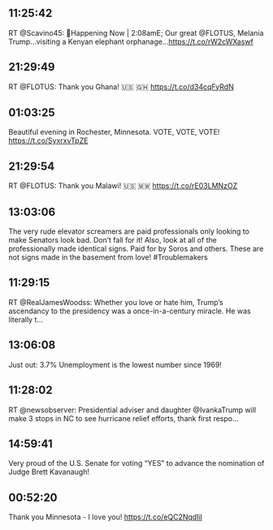 ## 11:25:42
RT @Scavino45: 🚨Happening Now | 2:08amE; Our great @FLOTUS, Melania Trump...visiting a Kenyan elephant orphanage...https://t.co/rW2cWXaswf
## 21:29:49
RT @FLOTUS: Thank you Ghana! 🇺🇸 🇬🇭 https://t.co/d34cqFyRdN
## 01:03:25
Beautiful evening in Rochester, Minnesota. VOTE, VOTE, VOTE! https://t.co/SyxrxvTpZE
## 21:29:54
RT @FLOTUS: Thank you Malawi! 🇺🇸 🇲🇼 https://t.co/rE03LMNzOZ
## 13:03:06
The very rude elevator screamers are paid professionals only looking to make Senators look bad. Don’t fall for it! Also, look at all of the professionally made identical signs. Paid for by Soros and others. These are not signs made in the basement from love! #Troublemakers
## 11:29:15
RT @RealJamesWoodss: Whether you love or hate him, Trump’s ascendancy to the presidency was a once-in-a-century miracle. He was literally t…
## 13:06:08
Just out: 3.7% Unemployment is the lowest number since 1969!
## 11:28:02
RT @newsobserver: Presidential adviser and daughter @IvankaTrump will make 3 stops in NC to see hurricane relief efforts, thank first respo…
## 14:59:41
Very proud of the U.S. Senate for voting “YES” to advance the nomination of Judge Brett Kavanaugh!
## 00:52:20
Thank you Minnesota - I love you!
https://t.co/eQC2NqdIil
